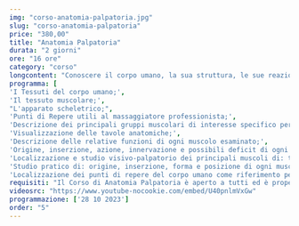 ```yaml
---
img: "corso-anatomia-palpatoria.jpg"
slug: "corso-anatomia-palpatoria"
price: "380,00"
title: "Anatomia Palpatoria"
durata: "2 giorni"
ore: "16 ore"
category: "corso"
longcontent: "Conoscere il corpo umano, la sua struttura, le sue reazioni, i suoi bisogni, &eacute; fondamentale per ogni massaggiatore. Ogni gesto, ogni manovra deve essere guidata dalla consapevolezza di ciò che si sta facendo e di ciò che si vuole ottenere. La conoscenza dell&apos;anatomia e della fisiologia umana è anche una garanzia di serietà e professionalità dell&apos;operatore nei confronti della persona che si prende cura. Per sapere cosa fare o non fare in diverse situazioni &eacute; necessario avere una conoscenza approfondita della fisiologia del corpo umano. Questa conoscenza la puoi acquisire con il Corso di Anatomia Palpatoria di Tao - Scuola Nazionale di Massaggio, dove potrai imparare nozioni teoriche complesse in modo semplice, grazie al nostro metodo che ti farà vivere un’esperienza visiva e &quot;viva&quot; sul corpo umano, permettendoti di capire in modo chiaro ed esaustivo la struttura e la posizione di ogni distretto corporeo analizzato."
programma: [
'I Tessuti del corpo umano;',
'Il tessuto muscolare;',
"L'apparato scheletrico;",
'Punti di Repere utili al massaggiatore professionista;',
'Descrizione dei principali gruppi muscolari di interesse specifico per il massaggiatore professionista;',
'Visualizzazione delle tavole anatomiche;',
'Descrizione delle relative funzioni di ogni muscolo esaminato;',
'Origine, inserzione, azione, innervazione e possibili deficit di ogni muscolo esaminato;',
'Localizzazione e studio visivo-palpatorio dei principali muscoli di: tronco, arto superiore, bacino e arto inferiore;',
'Studio pratico di: origine, inserzione, forma e posizione di ogni muscolo trattato;',
'Localizzazione dei punti di repere del corpo umano come riferimento per il massaggiatore professionista.']
requisiti: "Il Corso di Anatomia Palpatoria è aperto a tutti ed è propedeutico per il Corso di Taping Elastico e per il Diploma Nazionale in Tecniche Avanzate di Massaggio."
videosrc: "https://www.youtube-nocookie.com/embed/U40pnlmVxGw"
programmazione: ['28 10 2023']  
order: "5"  
---
```


